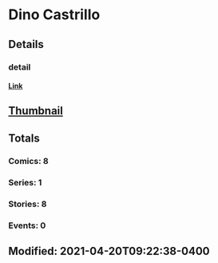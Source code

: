 # Dino  Castrillo 
## Details
### detail
#### [Link](http://marvel.com/comics/creators/14093/dino_castrillo?utm_campaign=apiRef&utm_source=225578a89fc76f3d20fbffda5d17a88d)
## [Thumbnail](http://i.annihil.us/u/prod/marvel/i/mg/b/40/image_not_available.jpg)
## Totals
### Comics: 8
### Series: 1
### Stories: 8
### Events: 0
## Modified: 2021-04-20T09:22:38-0400